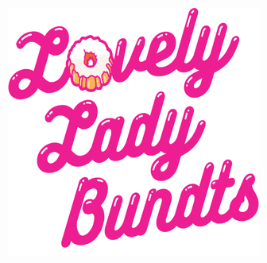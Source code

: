 <p style="text-align: center;"><a href="https://www.instagram.com/lovelyladybundts/"><img height="500" src="https://github.com/parikramatic/lovelyladybundts/blob/main/assets/images/hero.png" /></a></p>

